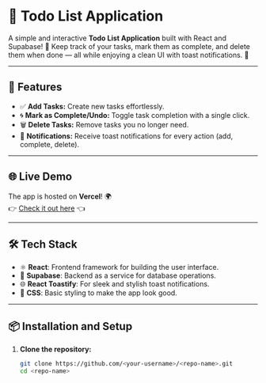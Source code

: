 # 📝 Todo List Application

A simple and interactive **Todo List Application** built with React and Supabase! 🎉 Keep track of your tasks, mark them as complete, and delete them when done — all while enjoying a clean UI with toast notifications. 🚀

---

## 🌟 Features

- ✅ **Add Tasks:** Create new tasks effortlessly.
- 🌀 **Mark as Complete/Undo:** Toggle task completion with a single click.
- 🗑️ **Delete Tasks:** Remove tasks you no longer need.
- 🔔 **Notifications:** Receive toast notifications for every action (add, complete, delete).

---

## 🌐 Live Demo

The app is hosted on **Vercel**! 🌍  
👉 [Check it out here](#) 👈

---

## 🛠️ Tech Stack

- ⚛️ **React**: Frontend framework for building the user interface.
- 🐘 **Supabase**: Backend as a service for database operations.
- 🌐 **React Toastify**: For sleek and stylish toast notifications.
- 🎨 **CSS**: Basic styling to make the app look good.

---

## 📦 Installation and Setup

1. **Clone the repository:**
   ```bash
   git clone https://github.com/<your-username>/<repo-name>.git
   cd <repo-name>
